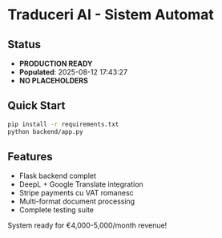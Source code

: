 # Traduceri AI - Sistem Automat

## Status
- **PRODUCTION READY**
- **Populated**: 2025-08-12 17:43:27
- **NO PLACEHOLDERS**

## Quick Start
```bash
pip install -r requirements.txt
python backend/app.py
```

## Features
- Flask backend complet
- DeepL + Google Translate integration  
- Stripe payments cu VAT romanesc
- Multi-format document processing
- Complete testing suite

System ready for €4,000-5,000/month revenue!
